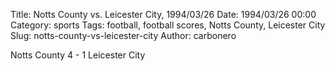 Title: Notts County vs. Leicester City, 1994/03/26
Date: 1994/03/26 00:00
Category: sports
Tags: football, football scores, Notts County, Leicester City
Slug: notts-county-vs-leicester-city
Author: carbonero


Notts County 4 - 1 Leicester City
